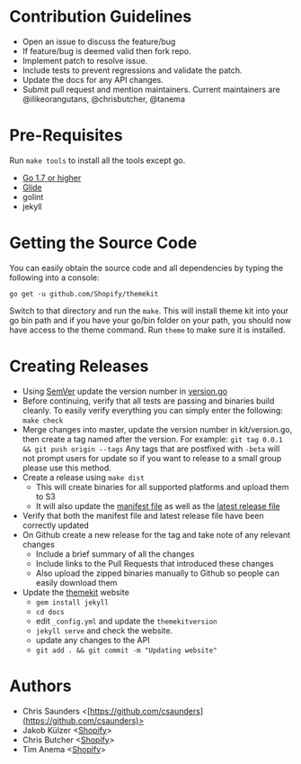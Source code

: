 # Contribution Guidelines

- Open an issue to discuss the feature/bug
- If feature/bug is deemed valid then fork repo.
- Implement patch to resolve issue.
- Include tests to prevent regressions and validate the patch.
- Update the docs for any API changes.
- Submit pull request and mention maintainers. Current maintainers are @ilikeorangutans, @chrisbutcher, @tanema

# Pre-Requisites

Run `make tools` to install all the tools except go.

- [Go 1.7 or higher](https://golang.org/dl)
- [Glide](https://github.com/Masterminds/glide)
- golint
- jekyll

# Getting the Source Code

You can easily obtain the source code and all dependencies by typing the following
into a console:

```
go get -u github.com/Shopify/themekit
```

Switch to that directory and run the `make`. This will install theme kit into your
go bin path and if you have your go/bin folder on your path, you should now have
access to the theme command. Run `theme` to make sure it is installed.

# Creating Releases

- Using [SemVer](http://semver.org/) update the version number in [version.go](version.go)
- Before continuing, verify that all tests are passing and binaries build cleanly.
  To easily verify everything you can simply enter the following: `make check`
- Merge changes into master, update the version number in kit/version.go, then
  create a tag named after the version. For example: `git tag 0.0.1 && git push origin --tags`
  Any tags that are postfixed with `-beta` will not prompt users for update so if
  you want to release to a small group please use this method.
- Create a release using `make dist`
  - This will create binaries for all supported platforms and upload them to S3
  - It will also update the [manifest file](https://shopify-themekit.s3.amazonaws.com/releases/all.json)
    as well as the [latest release file](https://shopify-themekit.s3.amazonaws.com/releases/latest.json)
- Verify that both the manifest file and latest release file have been correctly updated
- On Github create a new release for the tag and take note of any relevant changes
  - Include a brief summary of all the changes
  - Include links to the Pull Requests that introduced these changes
  - Also upload the zipped binaries manually to Github so people can easily download them
- Update the [themekit](http://themekit.cat) website
  - `gem install jekyll`
  - `cd docs`
  - edit `_config.yml` and update the `themekitversion`
  - `jekyll serve` and check the website.
  - update any changes to the API
  - `git add . && git commit -m "Updating website"`

# Authors

- Chris Saunders <[https://github.com/csaunders](https://github.com/csaunders)>
- Jakob Külzer <[Shopify](https://shopify.com)>
- Chris Butcher <[Shopify](https://shopify.com)>
- Tim Anema <[Shopify](https://shopify.com)>
